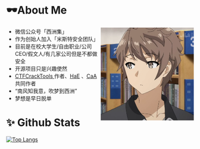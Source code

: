 # 🕶About Me

<img align="right" wight=250 height=250 src="/zichuanxiaotai.jpg" />

 - 微信公众号「西洲集」
 - 作为创始人加入「米斯特安全团队」
 - 目前是在校大学生/自由职业/公司CEO/假文人/有几家公司但是不都做安全
 - 开源项目只是兴趣使然
 - [CTFCrackTools ](https://github.com/0chencc/CTFCrackTools)作者、[HaE](https://github.com/gh0stkey/HaE) 、[CaA](https://github.com/gh0stkey/CaA) 共同作者
 - “南风知我意，吹梦到西洲”
 - 梦想是早日脱单


# ✨ Github Stats

[![Top Langs](https://github-readme-stats.vercel.app/api?username=0Chencc&show_icons=true)](https://github-readme-stats.vercel.app/api?username=0Chencc&show_icons=true)
